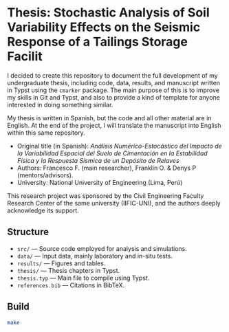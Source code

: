 # Thesis: Stochastic Analysis of Soil Variability Effects on the Seismic Response of a Tailings Storage Facilit

I decided to create this repository to document the full development of my
undergraduate thesis, including code, data, results, and manuscript written in
Typst using the `cmarker` package. The main purpose of this is to improve my skills
in Git and Typst, and also to provide a kind of template for anyone interested in
doing something similar.

My thesis is written in Spanish, but the code and all other material are in English.
At the end of the project, I will translate the manuscript into English within this
same repository.

- Original title (in Spanish): _Análisis Numérico-Estocástico del Impacto de la
  Variabilidad Espacial del Suelo de Cimentación en la Estabilidad Física y la
  Respuesta Sísmica de un Depósito de Relaves_
- Authors: Francesco F. (main researcher), Franklin O. & Denys P (mentors/advisors).
- University: National University of Engineering (Lima, Perú)

This research project was sponsored by the Civil Engineering Faculty Research Center
of the same university (IIFIC-UNI), and the authors deeply acknowledge its support.

## Structure

- `src/` — Source code employed for analysis and simulations.
- `data/` — Input data, mainly laboratory and in-situ tests.
- `results/` — Figures and tables.
- `thesis/` — Thesis chapters in Typst.
- `thesis.typ` — Main file to compile using Typst.
- `references.bib` — Citations in BibTeX.

## Build

```bash
make
```
